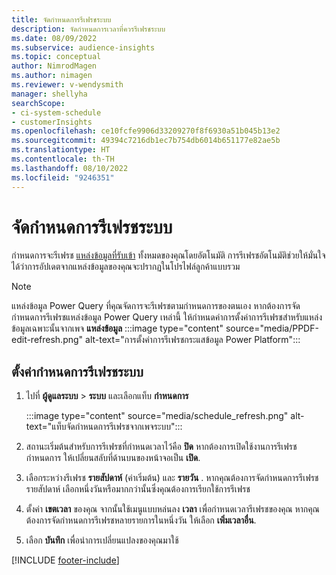 ```yaml
---
title: จัดกําหนดการรีเฟรชระบบ
description: จัดกําหนดการเวลาที่ควรรีเฟรชระบบ
ms.date: 08/09/2022
ms.subservice: audience-insights
ms.topic: conceptual
author: NimrodMagen
ms.author: nimagen
ms.reviewer: v-wendysmith
manager: shellyha
searchScope:
- ci-system-schedule
- customerInsights
ms.openlocfilehash: ce10fcfe9906d33209270f8f6930a51b045b13e2
ms.sourcegitcommit: 49394c7216db1ec7b754db6014b651177e82ae5b
ms.translationtype: HT
ms.contentlocale: th-TH
ms.lasthandoff: 08/10/2022
ms.locfileid: "9246351"
---
```

# <a name="schedule-system-refresh"></a>จัดกําหนดการรีเฟรชระบบ

กำหนดการจะรีเฟรช [แหล่งข้อมูลที่รับเข้า](data-sources.md) ทั้งหมดของคุณโดยอัตโนมัติ การรีเฟรชอัตโนมัติช่วยให้มั่นใจได้ว่าการอัปเดตจากแหล่งข้อมูลของคุณจะปรากฏในโปรไฟล์ลูกค้าแบบรวม

> [!NOTE]
> แหล่งข้อมูล Power Query ที่คุณจัดการจะรีเฟรชตามกำหนดการของตนเอง หากต้องการจัดกำหนดการรีเฟรชแหล่งข้อมูล Power Query เหล่านี้ ให้กำหนดค่าการตั้งค่าการรีเฟรชสำหรับแหล่งข้อมูลเฉพาะนั้นจากเพจ **แหล่งข้อมูล**
> :::image type="content" source="media/PPDF-edit-refresh.png" alt-text="การตั้งค่าการรีเฟรชกระแสข้อมูล Power Platform":::

## <a name="set-system-refresh-schedule"></a>ตั้งค่ากําหนดการรีเฟรชระบบ

1. ไปที่ **ผู้ดูแลระบบ** > **ระบบ** และเลือกแท็บ **กำหนดการ**

   :::image type="content" source="media/schedule_refresh.png" alt-text="แท็บจัดกำหนดการรีเฟรชจากเพจระบบ":::

1. สถานะเริ่มต้นสำหรับการรีเฟรชที่กำหนดเวลาไว้คือ **ปิด** หากต้องการเปิดใช้งานการรีเฟรชกำหนดการ ให้เปลี่ยนสลับที่ด้านบนของหน้าจอเป็น **เปิด**.

1. เลือกระหว่างรีเฟรช **รายสัปดาห์** (ค่าเริ่มต้น) และ **รายวัน** . หากคุณต้องการจัดกำหนดการรีเฟรชรายสัปดาห์ เลือกหนึ่งวันหรือมากกว่านั้นซึ่งคุณต้องการเรียกใช้การรีเฟรช

1. ตั้งค่า **เขตเวลา** ของคุณ จากนั้นใช้เมนูแบบหล่นลง **เวลา** เพื่อกำหนดเวลารีเฟรชของคุณ หากคุณต้องการจัดกำหนดการรีเฟรชหลายรายการในหนึ่งวัน ให้เลือก **เพิ่มเวลาอื่น**.

1. เลือก **บันทึก** เพื่อนำการเปลี่ยนแปลงของคุณมาใช้

[!INCLUDE [footer-include](includes/footer-banner.md)]

